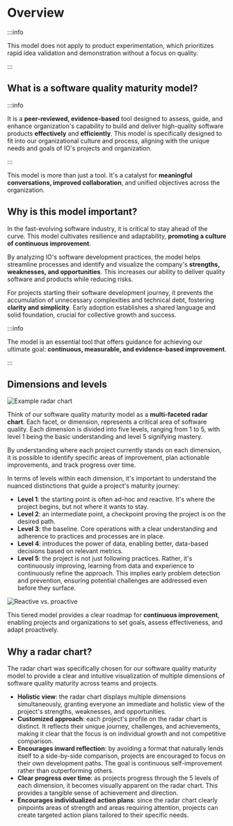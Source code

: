 # Overview

:::info

This model does not apply to product experimentation, which prioritizes rapid idea validation and demonstration without a focus on quality.

:::

## What is a software quality maturity model?

:::info

It is a **peer-reviewed, evidence-based** tool designed to assess, guide, and enhance organization's capability to build and deliver high-quality software products **effectively** and **efficiently**. This model is specifically designed to fit into our organizational culture and process, aligning with the unique needs and goals of IO's projects and organization.

:::

This model is more than just a tool. It's a catalyst for **meaningful conversations, improved collaboration**, and unified objectives across the organization.

## Why is this model important?

In the fast-evolving software industry, it is critical to stay ahead of the curve. This model cultivates resilience and adaptability, **promoting a culture of continuous improvement**.

By analyzing IO's software development practices, the model helps streamline processes and identify and visualize the company's **strengths, weaknesses, and opportunities**. This increases our ability to deliver quality software and products while reducing risks.

For projects starting their software development journey, it prevents the accumulation of unnecessary complexities and technical debt, fostering **clarity and simplicity**. Early adoption establishes a shared language and solid foundation, crucial for collective growth and success.

:::info

The model is an essential tool that offers guidance for achieving our ultimate goal: **continuous, measurable, and evidence-based improvement**.

:::

## Dimensions and levels

![Example radar chart](/img/quality-maturity-model/radar-chart.png)

Think of our software quality maturity model as a **multi-faceted radar chart**. Each facet, or dimension, represents a critical area of software quality. Each dimension is divided into five levels, ranging from 1 to 5, with level 1 being the basic understanding and level 5 signifying mastery.

By understanding where each project currently stands on each dimension, it is possible to identify specific areas of improvement, plan actionable improvements, and track progress over time.

In terms of levels within each dimension, it's important to understand the nuanced distinctions that guide a project's maturity journey:

-   **Level 1**: the starting point is often ad-hoc and reactive. It's where the project begins, but not where it wants to stay.
-   **Level 2**: an intermediate point, a checkpoint proving the project is on the desired path.
-   **Level 3**: the baseline. Core operations with a clear understanding and adherence to practices and processes are in place.
-   **Level 4**: introduces the power of data, enabling better, data-based decisions based on relevant metrics.
-   **Level 5**: the project is not just following practices. Rather, it's continuously improving, learning from data and experience to continuously refine the approach. This implies early problem detection and prevention, ensuring potential challenges are addressed even before they surface.

![Reactive vs. proactive](/img/quality-maturity-model/reactive-proactive.png)

This tiered model provides a clear roadmap for **continuous improvement**, enabling projects and organizations to set goals, assess effectiveness, and adapt proactively.

## Why a radar chart?

The radar chart was specifically chosen for our software quality maturity model to provide a clear and intuitive visualization of multiple dimensions of software quality maturity across teams and projects.

-   **Holistic view**: the radar chart displays multiple dimensions simultaneously, granting everyone an immediate and holistic view of the project's strengths, weaknesses, and opportunities.
-   **Customized approach**: each project's profile on the radar chart is distinct. It reflects their unique journey, challenges, and achievements, making it clear that the focus is on individual growth and not competitive comparison.
-   **Encourages inward reflection**: by avoiding a format that naturally lends itself to a side-by-side comparison, projects are encouraged to focus on their own development paths. The goal is continuous self-improvement rather than outperforming others.
-   **Clear progress over time**: as projects progress through the 5 levels of each dimension, it becomes visually apparent on the radar chart. This provides a tangible sense of achievement and direction.
-   **Encourages individualized action plans**: since the radar chart clearly pinpoints areas of strength and areas requiring attention, projects can create targeted action plans tailored to their specific needs.
